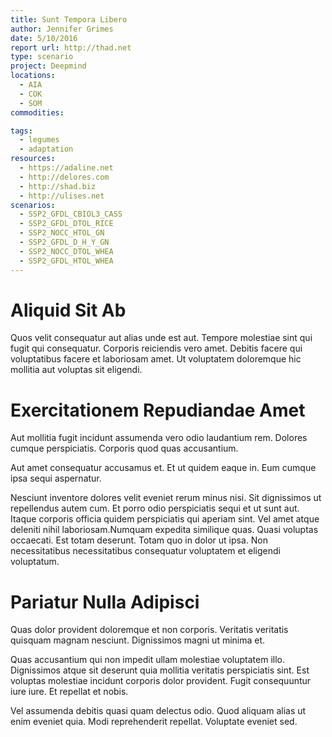 ```yaml
---
title: Sunt Tempora Libero
author: Jennifer Grimes
date: 5/10/2016
report url: http://thad.net
type: scenario
project: Deepmind
locations:
  - AIA
  - COK
  - SOM
commodities:

tags:
  - legumes
  - adaptation
resources:
  - https://adaline.net
  - http://delores.com
  - http://shad.biz
  - http://ulises.net
scenarios:
  - SSP2_GFDL_CBIOL3_CASS
  - SSP2_GFDL_DTOL_RICE
  - SSP2_NOCC_HTOL_GN
  - SSP2_GFDL_D_H_Y_GN
  - SSP2_NOCC_DTOL_WHEA
  - SSP2_GFDL_HTOL_WHEA
---
```

# Aliquid Sit Ab
Quos velit consequatur aut alias unde est aut. Tempore molestiae sint qui fugit qui consequatur. Corporis reiciendis vero amet. Debitis facere qui voluptatibus facere et laboriosam amet. Ut voluptatem doloremque hic mollitia aut voluptas sit eligendi.

# Exercitationem Repudiandae Amet
Aut mollitia fugit incidunt assumenda vero odio laudantium rem. Dolores cumque perspiciatis. Corporis quod quas accusantium.
 Aut amet consequatur accusamus et. Et ut quidem eaque in. Eum cumque ipsa sequi aspernatur.
 Nesciunt inventore dolores velit eveniet rerum minus nisi. Sit dignissimos ut repellendus autem cum. Et porro odio perspiciatis sequi et ut sunt aut. Itaque corporis officia quidem perspiciatis qui aperiam sint. Vel amet atque deleniti nihil laboriosam.Numquam expedita similique quas. Quasi voluptas occaecati. Est totam deserunt. Totam quo in dolor ut ipsa. Non necessitatibus necessitatibus consequatur voluptatem et eligendi voluptatum.

# Pariatur Nulla Adipisci
Quas dolor provident doloremque et non corporis. Veritatis veritatis quisquam magnam nesciunt. Dignissimos magni ut minima et.
 Quas accusantium qui non impedit ullam molestiae voluptatem illo. Dignissimos atque sit deserunt quia mollitia veritatis perspiciatis sint. Est voluptas molestiae incidunt corporis dolor provident. Fugit consequuntur iure iure. Et repellat et nobis.
 Vel assumenda debitis quasi quam delectus odio. Quod aliquam alias ut enim eveniet quia. Modi reprehenderit repellat. Voluptate eveniet sed.
